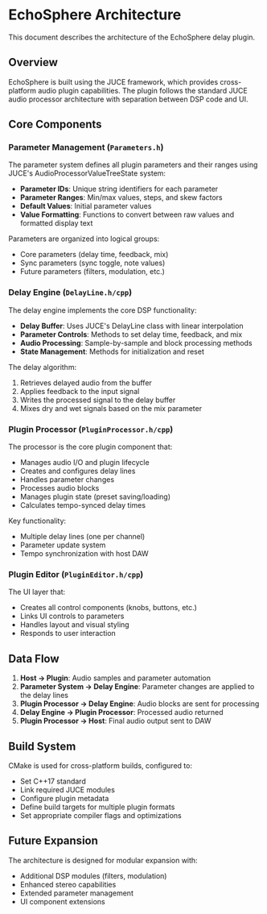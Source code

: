 # EchoSphere Architecture

This document describes the architecture of the EchoSphere delay plugin.

## Overview

EchoSphere is built using the JUCE framework, which provides cross-platform audio plugin capabilities. The plugin follows the standard JUCE audio processor architecture with separation between DSP code and UI.

## Core Components

### Parameter Management (`Parameters.h`)

The parameter system defines all plugin parameters and their ranges using JUCE's AudioProcessorValueTreeState system:

- **Parameter IDs**: Unique string identifiers for each parameter
- **Parameter Ranges**: Min/max values, steps, and skew factors
- **Default Values**: Initial parameter values
- **Value Formatting**: Functions to convert between raw values and formatted display text

Parameters are organized into logical groups:
- Core parameters (delay time, feedback, mix)
- Sync parameters (sync toggle, note values)
- Future parameters (filters, modulation, etc.)

### Delay Engine (`DelayLine.h/cpp`)

The delay engine implements the core DSP functionality:

- **Delay Buffer**: Uses JUCE's DelayLine class with linear interpolation
- **Parameter Controls**: Methods to set delay time, feedback, and mix
- **Audio Processing**: Sample-by-sample and block processing methods
- **State Management**: Methods for initialization and reset

The delay algorithm:
1. Retrieves delayed audio from the buffer
2. Applies feedback to the input signal
3. Writes the processed signal to the delay buffer
4. Mixes dry and wet signals based on the mix parameter

### Plugin Processor (`PluginProcessor.h/cpp`)

The processor is the core plugin component that:
- Manages audio I/O and plugin lifecycle
- Creates and configures delay lines
- Handles parameter changes
- Processes audio blocks
- Manages plugin state (preset saving/loading)
- Calculates tempo-synced delay times

Key functionality:
- Multiple delay lines (one per channel)
- Parameter update system
- Tempo synchronization with host DAW

### Plugin Editor (`PluginEditor.h/cpp`)

The UI layer that:
- Creates all control components (knobs, buttons, etc.)
- Links UI controls to parameters
- Handles layout and visual styling
- Responds to user interaction

## Data Flow

1. **Host → Plugin**: Audio samples and parameter automation
2. **Parameter System → Delay Engine**: Parameter changes are applied to the delay lines
3. **Plugin Processor → Delay Engine**: Audio blocks are sent for processing
4. **Delay Engine → Plugin Processor**: Processed audio returned
5. **Plugin Processor → Host**: Final audio output sent to DAW

## Build System

CMake is used for cross-platform builds, configured to:
- Set C++17 standard
- Link required JUCE modules
- Configure plugin metadata
- Define build targets for multiple plugin formats
- Set appropriate compiler flags and optimizations

## Future Expansion

The architecture is designed for modular expansion with:
- Additional DSP modules (filters, modulation)
- Enhanced stereo capabilities
- Extended parameter management
- UI component extensions 